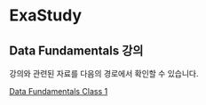 # ExaStudy

## Data Fundamentals 강의

강의와 관련된 자료를 다음의 경로에서 확인할 수 있습니다.

[Data Fundamentals Class 1](data_fundamentals_class_1.html)
